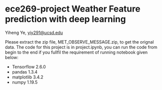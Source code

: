 # ece269-project Weather Feature prediction with deep learning
Yiheng Ye, yiy291@ucsd.edu

Please extract the zip file, MET_OBSERVE_MESSAGE.zip, to get the orignal data. The code for this project is in project.ipynb, you can run the code from begin to the end if you fullfil
the requirement of running notebook given below:

- Tensorflow 2.6.0
- pandas 1.3.4
- matplotlib 3.4.2
- numpy 1.19.5